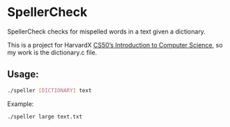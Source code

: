 # SpellerCheck

SpellerCheck checks for mispelled words in a text given a dictionary.

This is a project for HarvardX [CS50’s Introduction to Computer Science](https://cs50.harvard.edu/x/2020/), so my work is the dictionary.c file.

## Usage:

```bash
./speller [DICTIONARY] text
```

Example:
```bash
./speller large text.txt
```

